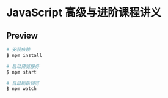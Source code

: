 ﻿# JavaScript 高级与进阶课程讲义

## Preview

```bash
# 安装依赖
$ npm install

# 启动预览服务
$ npm start

# 自动刷新预览
$ npm watch
```
